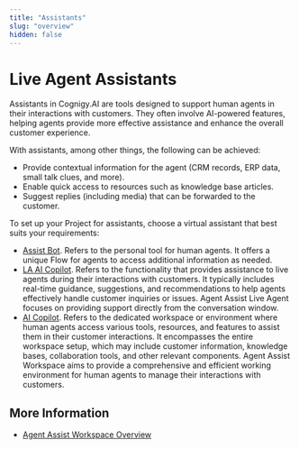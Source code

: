 ```yaml
---
title: "Assistants" 
slug: "overview" 
hidden: false 
---
```


# Live Agent Assistants

Assistants in Cognigy.AI are tools designed to support human agents in their interactions with customers. They often involve AI-powered features, helping agents provide more effective assistance and enhance the overall customer experience.

With assistants, among other things, the following can be achieved:

- Provide contextual information for the agent (CRM records, ERP data, small talk clues, and more).
- Enable quick access to resources such as knowledge base articles.
- Suggest replies (including media) that can be forwarded to the customer.

To set up your Project for assistants, choose a virtual assistant that best suits your requirements:

- [Assist Bot](assist-bot.md). Refers to the personal tool for human agents. It offers a unique Flow for agents to access additional information as needed.
- [LA AI Copilot](la-ai-copilot.md). Refers to the functionality that provides assistance to live agents during their interactions with customers. It typically includes real-time guidance, suggestions, and recommendations to help agents effectively handle customer inquiries or issues. Agent Assist Live Agent focuses on providing support directly from the conversation window.
- [AI Copilot](ai-copilot.md). Refers to the dedicated workspace or environment where human agents access various tools, resources, and features to assist them in their customer interactions. It encompasses the entire workspace setup, which may include customer information, knowledge bases, collaboration tools, and other relevant components. Agent Assist Workspace aims to provide a comprehensive and efficient working environment for human agents to manage their interactions with customers.

## More Information

- [Agent Assist Workspace Overview](../../ai-copilot/overview.md)
